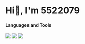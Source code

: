 # Hi👋, I'm 5522079
#### Languages and Tools
![](https://skillicons.dev/icons?i=html,css,js,python,flask,java,vscode,notion,figma,azure)
![](https://github-readme-stats.vercel.app/api/top-langs?username=5522079&show_icons=true&locale=en&layout=compact)
![](http://github-profile-summary-cards.vercel.app/api/cards/profile-details?username=5522079&theme=default)
